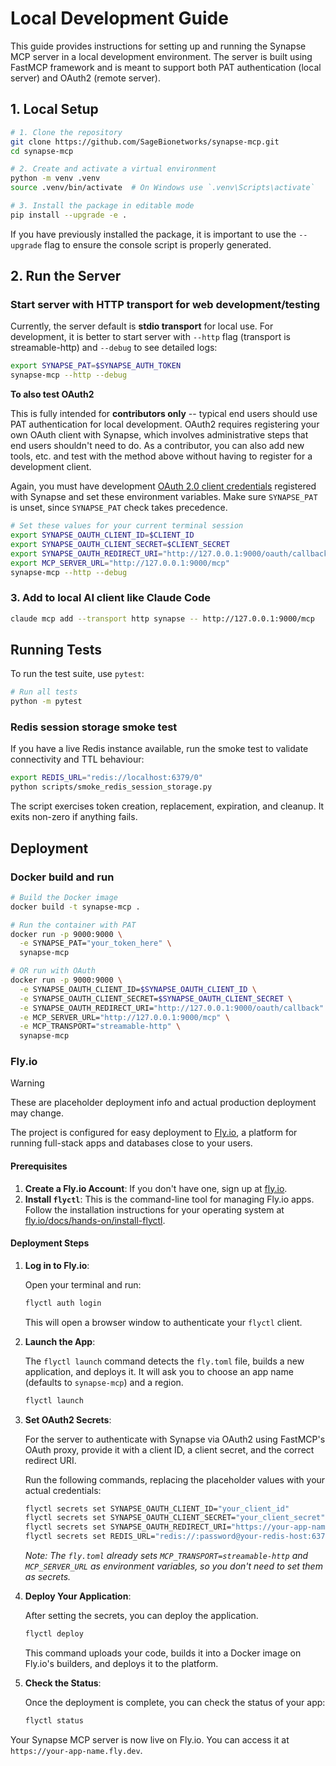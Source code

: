 # Local Development Guide

This guide provides instructions for setting up and running the Synapse MCP server in a local development environment. The server is built using FastMCP framework and is meant to support both PAT authentication (local server) and OAuth2 (remote server).

## 1. Local Setup

```bash
# 1. Clone the repository
git clone https://github.com/SageBionetworks/synapse-mcp.git
cd synapse-mcp

# 2. Create and activate a virtual environment
python -m venv .venv
source .venv/bin/activate  # On Windows use `.venv\Scripts\activate`

# 3. Install the package in editable mode
pip install --upgrade -e .
```

If you have previously installed the package, it is important to use the `--upgrade` flag to ensure the console script is properly generated.

## 2. Run the Server

### Start server with HTTP transport for web development/testing

Currently, the server default is **stdio transport** for local use. For development, it is better to start server with `--http` flag (transport is streamable-http) and `--debug` to see detailed logs:

```bash
export SYNAPSE_PAT=$SYNAPSE_AUTH_TOKEN
synapse-mcp --http --debug
```

**To also test OAuth2**

This is fully intended for **contributors only** -- typical end users should use PAT authentication for local development. OAuth2 requires registering your own OAuth client with Synapse, which involves administrative steps that end users shouldn't need to do. As a contributor, you can also add new tools, etc. and test with the method above without having to register for a development client.

Again, you must have development [OAuth 2.0 client credentials](https://help.synapse.org/docs/Using-Synapse-as-an-OAuth-Server.2048327904.html) registered with Synapse and set these environment variables. Make sure `SYNAPSE_PAT` is unset, since `SYNAPSE_PAT` check takes precedence.

```bash
# Set these values for your current terminal session
export SYNAPSE_OAUTH_CLIENT_ID=$CLIENT_ID
export SYNAPSE_OAUTH_CLIENT_SECRET=$CLIENT_SECRET
export SYNAPSE_OAUTH_REDIRECT_URI="http://127.0.0.1:9000/oauth/callback"
export MCP_SERVER_URL="http://127.0.0.1:9000/mcp"
synapse-mcp --http --debug
```

### 3. Add to local AI client like Claude Code

```bash
claude mcp add --transport http synapse -- http://127.0.0.1:9000/mcp
```

## Running Tests

To run the test suite, use `pytest`:

```bash
# Run all tests
python -m pytest
```

### Redis session storage smoke test

If you have a live Redis instance available, run the smoke test to validate connectivity and TTL behaviour:

```bash
export REDIS_URL="redis://localhost:6379/0"
python scripts/smoke_redis_session_storage.py
```

The script exercises token creation, replacement, expiration, and cleanup. It exits non-zero if anything fails.

## Deployment 

### Docker build and run

```bash
# Build the Docker image
docker build -t synapse-mcp .

# Run the container with PAT
docker run -p 9000:9000 \
  -e SYNAPSE_PAT="your_token_here" \
  synapse-mcp

# OR run with OAuth
docker run -p 9000:9000 \
  -e SYNAPSE_OAUTH_CLIENT_ID=$SYNAPSE_OAUTH_CLIENT_ID \
  -e SYNAPSE_OAUTH_CLIENT_SECRET=$SYNAPSE_OAUTH_CLIENT_SECRET \
  -e SYNAPSE_OAUTH_REDIRECT_URI="http://127.0.0.1:9000/oauth/callback" \
  -e MCP_SERVER_URL="http://127.0.0.1:9000/mcp" \
  -e MCP_TRANSPORT="streamable-http" \
  synapse-mcp
```

### Fly.io

> [!WARNING]
> These are placeholder deployment info and actual production deployment may change.

The project is configured for easy deployment to [Fly.io](https://fly.io), a platform for running full-stack apps and databases close to your users.

#### Prerequisites

1.  **Create a Fly.io Account**: If you don't have one, sign up at [fly.io](https://fly.io).
2.  **Install `flyctl`**: This is the command-line tool for managing Fly.io apps. Follow the installation instructions for your operating system at [fly.io/docs/hands-on/install-flyctl](https://fly.io/docs/hands-on/install-flyctl/).

#### Deployment Steps

1.  **Log in to Fly.io**:

    Open your terminal and run:
    ```bash
    flyctl auth login
    ```
    This will open a browser window to authenticate your `flyctl` client.

2.  **Launch the App**:

    The `flyctl launch` command detects the `fly.toml` file, builds a new application, and deploys it. It will ask you to choose an app name (defaults to `synapse-mcp`) and a region.

    ```bash
    flyctl launch
    ```

3.  **Set OAuth2 Secrets**:

    For the server to authenticate with Synapse via OAuth2 using FastMCP's OAuth proxy, provide it with a client ID, a client secret, and the correct redirect URI.

    Run the following commands, replacing the placeholder values with your actual credentials:
    ```bash
    flyctl secrets set SYNAPSE_OAUTH_CLIENT_ID="your_client_id"
    flyctl secrets set SYNAPSE_OAUTH_CLIENT_SECRET="your_client_secret"
    flyctl secrets set SYNAPSE_OAUTH_REDIRECT_URI="https://your-app-name.fly.dev/oauth/callback"
    flyctl secrets set REDIS_URL="redis://:password@your-redis-host:6379/0"
    ```
    *Note: The `fly.toml` already sets `MCP_TRANSPORT=streamable-http` and `MCP_SERVER_URL` as environment variables, so you don't need to set them as secrets.*

4.  **Deploy Your Application**:

    After setting the secrets, you can deploy the application.
    ```bash
    flyctl deploy
    ```
    This command uploads your code, builds it into a Docker image on Fly.io's builders, and deploys it to the platform.

5.  **Check the Status**:

    Once the deployment is complete, you can check the status of your app:
    ```bash
    flyctl status
    ```

Your Synapse MCP server is now live on Fly.io. You can access it at `https://your-app-name.fly.dev`.
